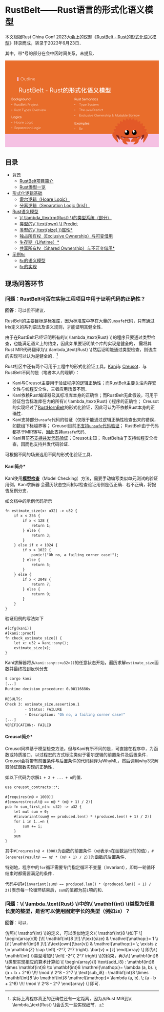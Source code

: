 # RustBelt——Rust语言的形式化语义模型

本文根据Rust China Conf 2023大会上的议题《[RustBelt - Rust的形式化语义模型](https://www.bilibili.com/video/BV17F411o7kT/)》转录而成，转录于2023年6月23日．

其中，带\*号的部分在会中因时间关系，未提及．

![Outline](images/outline.png)

## 目录
- [背景](01-background.md)
    - [RustBelt项目简介](01-background.md#rustbelt项目简介)
    - [Rust类型一览](01-background.md#rust类型一览)
- [形式化逻辑基础](02-logics.md)
    - [霍尔逻辑（Hoare Logic）](02-logics.md#霍尔逻辑hoare-logic)
    - [分离逻辑（Separation Logic (Iris)）](02-logics.md#分离逻辑separation-logic-iris)
- [Rust语义模型](03-rust-semantics.md)
    - [\\( \lambda_\textrm{Rust} \\)的类型系统（部分）](03-rust-semantics.md#-lambda_textrmrust-的类型系统部分)
    - [类型的\\( \text{own} \\) Predict](03-rust-semantics.md#类型的-textown--predict)
    - [类型的\\( \text{size} \\)属性\*](03-rust-semantics.md#类型的-textsize-属性)
    - [独占所有权（Exclusive Ownership）与可变借用](03-rust-semantics.md#独占所有权exclusive-ownership与可变借用)
    - [生存期（Lifetime）\*](03-rust-semantics.md#生存期lifetime)
    - [共享所有权（Shared Ownership）与不可变借用\*](03-rust-semantics.md#共享所有权shared-ownership与不可变借用)
- [示例`Rc`](04-rc.md)
    - [`Rc`的语义模型](04-rc.md#rc的语义模型)
    - [`Rc`的实现](04-rc.md#rc的实现)

## 现场问答环节

### 问题：RustBelt可否在实际工程项目中用于证明代码的正确性？

**回答**：可以但不建议．

RustBelt的主要目标是标准库，因为标准库中存在大量的`unsafe`代码，只有通过Iris定义的系列语法及语义规则，才能证明其健全性．

由于在RustBelt已经证明所有的\\( \lambda_\text{Rust} \\)的程序只要通过类型检查，也能满足语义上的约束，因此如果要证明某个库的实现是健全的，
需将其Rust MIR代码翻译为\\( \lambda_\text{Rust} \\)然后证明能通过类型检查，则该库的实现可以认为是健全的．[^sound]

Rust社区中还有两个可用于工程中的形式化验证工具，[Kani](https://model-checking.github.io/kani/getting-started.html)与
[Creusot](https://github.com/xldenis/creusot)．与RustBelt不同的是（笔者本人的理解）：
- Kani与Creusot主要用于验证程序的逻辑正确性；而RustBelt主要关注内存安全性与线程安全性，三者应用场景不同．
- Kani依赖Rust编译器及其标准库本身的正确性；而RustBelt无此假设，可用于验证包含标准库在内的所有\\( \lambda_\text{Rust} \\)程序的正确性；
  Creusot的实现经过了[RustHornBelt](https://dl.acm.org/doi/10.1145/3519939.3523704)的形式化验证，因此可认为不依赖Rust本身的正确性．
- Kani支持部分`unsafe`代码的验证（仅限于能通过逻辑正确性检查出来的错误，如数组下标越界等；
  Creusot目前[不支持`unsafe`代码验证](https://github.com/xldenis/creusot/issues/36)；
  RustBelt由于代码都基于MIR转写，因此支持`unsafe`代码．
- Kani目前[不支持并发代码验证](https://github.com/model-checking/kani/issues/313)；Creusot未知；
  RustBelt由于支持线程安全检查，因而也支持并发代码验证．

可根据不同的场景选用不同的形式化验证工具．

[^sound]: 实际上离程序真正的正确性还有一定距离，因为从Rust MIR到\\( \lambda_\text{Rust} \\)会丢失一些实现细节．

#### Kani简介*

Kani使用[**模型检查**](https://en.wikipedia.org/wiki/Model_checking)（Model Checking）方法，需要手动编写类似单元测试的验证用例，Kani求解器
会遍历状态空间树以检查验证用例是否正确．若不正确，将报告反例分支．

如文档中的示例代码所示
```rust,ignore
fn estimate_size(x: u32) -> u32 {
    if x < 256 {
        if x < 128 {
            return 1;
        } else {
            return 3;
        }
    } else if x < 1024 {
        if x > 1022 {
            panic!("Oh no, a failing corner case!");
        } else {
            return 5;
        }
    } else {
        if x < 2048 {
            return 7;
        } else {
            return 9;
        }
    }
}
```
验证用例的写法如下
```rust,ignore
#[cfg(kani)]
#[kani::proof]
fn check_estimate_size() {
    let x: u32 = kani::any();
    estimate_size(x);
}
```
Kani求解器将从`kani::any::<u32>()`的任意状态开始，遍历求解`estimate_size`函数并最终找到反例分支
```bash
$ cargo kani
[...]
Runtime decision procedure: 0.00116886s

RESULTS:
Check 3: estimate_size.assertion.1
         - Status: FAILURE
         - Description: "Oh no, a failing corner case!"
[...]
VERIFICATION:- FAILED
```

#### Creusot简介*

Creusot同样基于模型检查方法，但与Kani有所不同的是，可直接在程序中，为函数或特质接口，以过程宏的方式标注类似于霍尔逻辑的前置条件及后置条件．
Creusot会将带有前置条件与后置条件的代码翻译为WhyML，然后调用why3求解器验证函数实现的正确性．

如以下代码为求解`1 + 2 + ... + n`的值．
```rust,ignore
use creusot_contracts::*;

#[requires(n@ < 1000)]
#[ensures(result@ == n@ * (n@ + 1) / 2)]
pub fn sum_first_n(n: u32) -> u32 {
    let mut sum = 0;
    #[invariant(sum@ == produced.len() * (produced.len() + 1) / 2)]
    for i in 1..=n {
        sum += i;
    }
    sum
}
```
其中`#[requres(n@ < 1000)`为函数的前置条件（`n@`表示`n`在函数运行前的值），`#[ensures(result@ == n@ * (n@ + 1) / 2)]`为函数的后置条件．

特别地，程序中的`for`循环需要专门指定循环不变量（Invariant），即每一轮循环结束时都需要满足的条件．

代码中的`#[invariant(sum@ == produced.len() * (produced.len() + 1) / 2)]`表示每一轮循环结束后，`sum`的值都为前`i`项的和．

### 问题：\\( \lambda_\text{Rust} \\)中的\\( \mathbf{int} \\)类型为任意长度的整型，是否可以使用固定字长的类型（例如`i8`）？

**回答**：可以．

仿照\\( \mathbf{int} \\)的定义，可以类似地定义\\( \mathbf{int}8 \\)如下
\\[
\begin{array}{ll}
    [\\![ \mathbf{int}8 ]\\!].\\!\text{size} & \mathrel{\mathop:}= 1 \\\\
    [\\![ \mathbf{int}8 ]\\!].\\!\text{own}(\bar{v}) &
        \mathrel{\mathop:}= \\; \exists z \in \mathbb{Z} \cap \left[ -2^7, 2^7 \right). \bar{v} = [z]
\end{array}
\\]
即为\\( \mathbf{int} \\)类型增加\\( \left[ -2^7, 2^7 \right) \\)的约束，再为\\( \mathbf{int}8 \\)类型实现相应的算术计算如
\\[
\begin{array}{l}
    \text{add_i8} : \mathbf{int}8 \times \mathbf{int}8 \to \mathbf{int}8 \mathrel{\mathop:}= 
        \lambda (a, b). \\; (a + b + 2^8) \\!\\! \mod \\! 2^8 - 2^7 \\\\ 
    \text{sub_i8} : \mathbf{int}8 \times \mathbf{int}8 \to \mathbf{int}8 \mathrel{\mathop:}=
        \lambda (a, b). \\; (a - b + 2^8) \\!\\! \mod \\! 2^8 - 2^7
\end{array}
\\]
即可．
